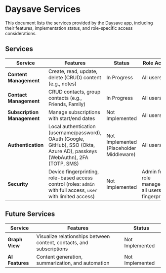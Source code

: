 # Daysave Services

This document lists the services provided by the Daysave app, including their features, implementation status, and role-specific access considerations.

## Services

| Service              | Features                                                                 | Status         | Role Access                     |
|----------------------|--------------------------------------------------------------------------|----------------|---------------------------------|
| **Content Management**| Create, read, update, delete (CRUD) content (e.g., notes)               | In Progress    | All users                       |
| **Contact Management**| CRUD contacts, group contacts (e.g., Friends, Family)                   | In Progress    | All users                       |
| **Subscription Management** | Manage subscriptions with start/end dates                         | Not Implemented| All users                       |
| **Authentication**   | Local authentication (username/password), OAuth (Google, GitHub), SSO (Okta, Azure AD), passkeys (WebAuthn), 2FA (TOTP, SMS) | Not Implemented (Placeholder Middleware) | All users |
| **Security**         | Device fingerprinting, role-based access control (roles: `admin` with full access, `user` with limited access) | Not Implemented | Admin for role management, all users for fingerprinting |

## Future Services

| Service              | Features                                                                 | Status         |
|----------------------|--------------------------------------------------------------------------|----------------|
| **Graph View**       | Visualize relationships between content, contacts, and subscriptions    | Not Implemented|
| **AI Features**      | Content generation, summarization, and automation                       | Not Implemented|